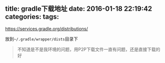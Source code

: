 title: gradle下载地址
date: 2016-01-18 22:19:42
categories:
tags:
---
<!--more-->

<https://services.gradle.org/distributions/>

放到`~/.gradle/wrapper/dists`目录下

> 不知道是不是我环境的问题，用P2P下载文件一直有问题，还是直接下载的好
